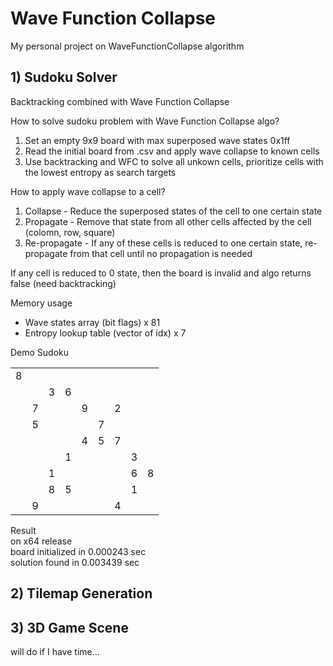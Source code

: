 # Wave Function Collapse

My personal project on WaveFunctionCollapse algorithm
## 1) Sudoku Solver
Backtracking combined with Wave Function Collapse

How to solve sudoku problem with Wave Function Collapse algo?  
1. Set an empty 9x9 board with max superposed wave states 0x1ff  
2. Read the initial board from .csv and apply wave collapse to known cells  
3. Use backtracking and WFC to solve all unkown cells, prioritize cells with the lowest entropy as search targets  

How to apply wave collapse to a cell?  
1. Collapse - Reduce the superposed states of the cell to one certain state  
2. Propagate - Remove that state from all other cells affected by the cell (colomn, row, square)  
3. Re-propagate - If any of these cells is reduced to one certain state, re-propagate from that cell until no propagation is needed  

If any cell is reduced to 0 state, then the board is invalid and algo returns false (need backtracking)  

Memory usage  
+ Wave states array (bit flags) x 81  
+ Entropy lookup table (vector of idx) x 7

Demo Sudoku  
<table>
      <tr><td>8</td><td> </td><td> </td><td> </td><td> </td><td> </td><td> </td><td> </td><td> </td></tr>
      <tr><td> </td><td> </td><td>3</td><td>6</td><td> </td><td> </td><td> </td><td> </td><td> </td></tr>
      <tr><td> </td><td>7</td><td> </td><td> </td><td>9</td><td> </td><td>2</td><td> </td><td> </td></tr>
      <tr><td> </td><td>5</td><td> </td><td> </td><td> </td><td>7</td><td> </td><td> </td><td> </td></tr>
      <tr><td> </td><td> </td><td> </td><td> </td><td>4</td><td>5</td><td>7</td><td> </td><td> </td></tr>
      <tr><td> </td><td> </td><td> </td><td>1</td><td> </td><td> </td><td> </td><td>3</td><td> </td></tr>
      <tr><td> </td><td> </td><td>1</td><td> </td><td> </td><td> </td><td> </td><td>6</td><td>8</td></tr>
      <tr><td> </td><td> </td><td>8</td><td>5</td><td> </td><td> </td><td> </td><td>1</td><td> </td></tr>
      <tr><td> </td><td>9</td><td> </td><td> </td><td> </td><td> </td><td>4</td><td> </td><td> </td></tr>
</table>

Result  
on x64 release  
board initialized in 0.000243 sec  
solution found in 0.003439 sec

## 2) Tilemap Generation
## 3) 3D Game Scene
will do if I have time...
